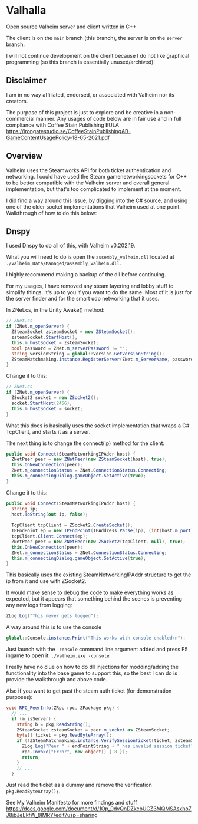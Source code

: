 # Valhalla
Open source Valheim server and client written in C++

The client is on the `main` branch (this branch), the server is on the `server` branch.

I will not continue development on the client because I do not like graphical programming (so this branch is essentially unused/archived).

## Disclaimer
I am in no way affiliated, endorsed, or associated with Valheim nor its creators.

The purpose of this project is just to explore and be creative in a non-commercial manner. Any usages of code below are in fair use and in full compliance with Coffee Stain Publishing EULA https://irongatestudio.se/CoffeeStainPublishingAB-GameContentUsagePolicy-18-05-2021.pdf

## Overview
Valheim uses the Steamworks API for both ticket authentication and networking. I could have used the Steam gamenetworkingsockets for C++ to be better compatible with the Valheim server and overall general implementation, but that's too complicated to implement at the moment.

I did find a way around this issue, by digging into the C# source, and using one of the older socket implementations that Valheim used at one point.
Walkthrough of how to do this below:

## Dnspy
I used Dnspy to do all of this, with Valheim v0.202.19. 

What you will need to do is open the `assembly_valheim.dll` located at `./valheim_Data/Managed/assembly_valheim.dll`.

I highly recommend making a backup of the dll before continuing.

For my usages, I have removed any steam layering and lobby stuff to simplify things. It's up to you if you want to do the same. Most of it is just for the server finder and for the smart udp networking that it uses.

In ZNet.cs, in the Unity Awake() method:
```c#
// ZNet.cs
if (ZNet.m_openServer) {
  ZSteamSocket zsteamSocket = new ZSteamSocket();
  zsteamSocket.StartHost();
  this.m_hostSocket = zsteamSocket;
  bool password = ZNet.m_serverPassword != "";
  string versionString = global::Version.GetVersionString();
  ZSteamMatchmaking.instance.RegisterServer(ZNet.m_ServerName, password, versionString, ZNet.m_publicServer, ZNet.m_world.m_seedName);
}
```
Change it to this:
```c#
// ZNet.cs
if (ZNet.m_openServer) {
  ZSocket2 socket = new ZSocket2();
  socket.StartHost(2456);
  this.m_hostSocket = socket;
}
```
What this does is basically uses the socket implementation that wraps a C# TcpClient, and starts it as a server.

The next thing is to change the connect(ip) method for the client:
```c#
public void Connect(SteamNetworkingIPAddr host) {
  ZNetPeer peer = new ZNetPeer(new ZSteamSocket(host), true);
  this.OnNewConnection(peer);
  ZNet.m_connectionStatus = ZNet.ConnectionStatus.Connecting;
  this.m_connectingDialog.gameObject.SetActive(true);
}
```
Change it to this:
```c#
public void Connect(SteamNetworkingIPAddr host) {
  string ip;
  host.ToString(out ip, false);
  
  TcpClient tcpClient = ZSocket2.CreateSocket();
  IPEndPoint ep = new IPEndPoint(IPAddress.Parse(ip), (int)host.m_port);
  tcpClient.Client.Connect(ep);
  ZNetPeer peer = new ZNetPeer(new ZSocket2(tcpClient, null), true);
  this.OnNewConnection(peer);
  ZNet.m_connectionStatus = ZNet.ConnectionStatus.Connecting;
  this.m_connectingDialog.gameObject.SetActive(true);
}
```
This basically uses the existing SteamNetworkingIPAddr structure to get the ip from it and use with ZSocket2.

It would make sense to debug the code to make everything works as expected, but it appears that something behind the scenes is preventing any new logs from logging:
```c#
ZLog.Log("This never gets logged");
```
A way around this is to use the console 
```c#
global::Console.instance.Print("This works with console enabled\n");
```
Just launch with the `-console` command line argument added and press F5 ingame to open it:
`./valheim.exe -console`

I really have no clue on how to do dll injections for modding/adding the functionality into the base game to support this, so the best I can do is provide the walkthrough and above code.

Also if you want to get past the steam auth ticket (for demonstration purposes):
```c#
void RPC_PeerInfo(ZRpc rpc, ZPackage pkg) {
  // ...
  if (m_isServer) {
    string b = pkg.ReadString();
    ZSteamSocket zsteamSocket = peer.m_socket as ZSteamSocket;
    byte[] ticket = pkg.ReadByteArray();
    if (!ZSteamMatchmaking.instance.VerifySessionTicket(ticket, zsteamSocket.GetPeerID())) {
      ZLog.Log("Peer " + endPointString + " has invalid session ticket");
      rpc.Invoke("Error", new object[] { 8 });
      return;
    }
    // ...
  }
```
Just read the ticket as a dummy and remove the verification `pkg.ReadByteArray();`.

See My Valheim Manifesto for more findings and stuff
https://docs.google.com/document/d/1Op_0dvQnDZkcbUCZ3MQMSAsxho7J8jbJeEkfW_8lMRY/edit?usp=sharing
